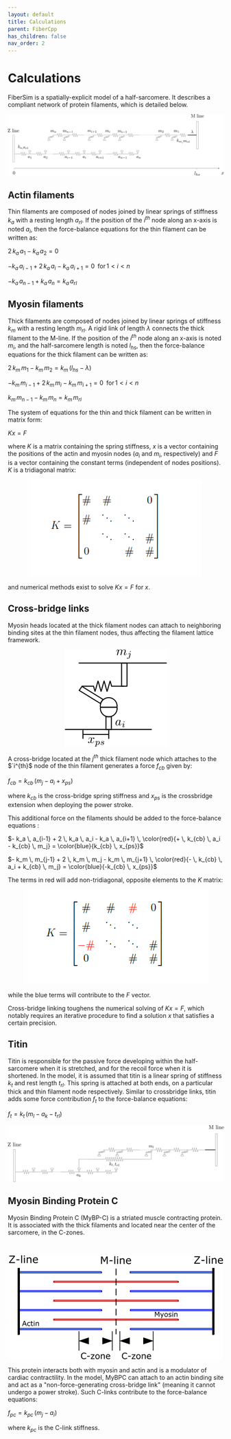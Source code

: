 ```yaml
---
layout: default
title: Calculations
parent: FiberCpp
has_children: false
nav_order: 2
---
```


# Calculations

FiberSim is a spatially-explicit model of a half-sarcomere. It describes a compliant network of protein filaments, which is detailed below.

![FiberSim myofilaments](Filaments.png)

## Actin filaments

Thin filaments are composed of nodes joined by linear springs of stiffness $`k_{a}`$ with a resting length $`a_{rl}`$. If the position of the $`i^{th}`$ node along an x-axis is noted $a_i$, then the force-balance equations for the thin filament can be written as:

$`2 \, k_a \, a_1 - k_a \, a_2 = 0`$

$` -  k_a \, a_{i-1} + 2 \, k_a \, a_i - k_a \, a_{i+1} = 0 \,\,\, \text{for} \, 1 \lt i \lt n`$

$` -k_a \, a_{n-1} + k_a \, a_n = k_a \, a_{rl}`$

## Myosin filaments

Thick filaments are composed of nodes joined by linear springs of stiffness $`k_{m}`$ with a resting length $`m_{rl}`$. A rigid link of length $\lambda$ connects the thick filament to the M-line. If the position of the $`i^{th}`$ node along an x-axis is noted $m_i$, and the half-sarcomere length is noted $`l_{hs}`$, then the force-balance equations for the thick filament can be written as:

$` 2 \, k_m \, m_1 - k_m \, m_2 = k_m \, (l_{hs}- \lambda)`$

$` -  k_m \, m_{i-1} + 2 \, k_m \, m_i - k_m \, m_{i+1} = 0 \,\,\, \text{for} \, 1 \lt i \lt n`$

$`k_m \, m_{n-1} - k_m \, m_n = k_m \, m_{rl}`$

The system of equations for the thin and thick filament can be written in matrix form:

$`K x = F`$ 

where $K$ is a matrix containing the spring stiffness, $`x`$ is a vector containing the positions of the actin and myosin nodes ($`a_i`$ and $`m_i`$, respectively) and $`F`$ is a vector containing the constant terms (independent of nodes positions). $`K`$ is a tridiagonal matrix:


<p align="center">
  <img alt="K_matrix_a" src="K_matrix_a.png">
</p>


and numerical methods exist to solve $`Kx=F`$ for $`x`$.


## Cross-bridge links 

Myosin heads located at the thick filament nodes can attach to neighboring binding sites at the thin filament nodes, thus affecting the filament lattice framework. 

<p align="center">
  <img alt="cb_link" src="cb_link.png">
</p>

A cross-bridge located at the $`j^{th}`$ thick filament node which attaches to the $`i^{th}$ node of the thin filament generates a force $`f_{cb}`$ given by:

$`f_{cb} = k_{cb} \, (m_j - a_i + x_{ps})`$

where  $k_{cb}$ is the cross-bridge spring stiffness and $x_{ps}$ is the crossbridge extension when deploying the power stroke.

This additional force on the filaments should be added to the force-balance equations :

$`-  k_a \, a_{i-1} + 2 \, k_a \, a_i - k_a \, a_{i+1} \, \color{red}{+ \, k_{cb} \, a_i - k_{cb} \, m_j} = \color{blue}{k_{cb} \, x_{ps}}`$

$`-  k_m \, m_{j-1} + 2 \, k_m \, m_j - k_m \, m_{j+1} \, \color{red}{- \, k_{cb} \, a_i + k_{cb} \, m_j} = \color{blue}{-k_{cb} \, x_{ps}}`$

The terms in red will add non-tridiagonal, opposite elements to the $K$ matrix: 

<p align="center">
  <img alt="K_matrix_a" src="K_matrix_b.png">
</p>

while the blue terms will contribute to the $`F`$ vector. 

Cross-bridge linking toughens the numerical solving of $`K x = F`$, which notably requires an iterative procedure to find a solution $x$ that satisfies a certain precision. 

## Titin 

Titin is responsible for the passive force developing within the half-sarcomere when it is stretched, and for the recoil force when it is shortened. In the model, it is assumed that titin is a linear spring of stiffness $k_t$ and rest length $`t_{rl}`$. This spring is attached at both ends, on a particular thick and thin filament node respectively. Similar to crossbridge links, titin adds some force contribution $`f_{t}`$ to the force-balance equations:

$`f_{t} = k_{t} \, (m_l - a_k - t_{rl})`$

![Titin](titin.png)

## Myosin Binding Protein C

Myosin Binding Protein C (MyBP-C) is a striated muscle contracting protein. It is associated with the thick filaments and located near the center of the sarcomere, in the C-zones. 

 <br>

<p align="center">
  <img alt="MyBPC" src="c_zone.png">
</p>

This protein interacts both with myosin and actin and is a modulator of cardiac contractility. In the model, MyBPC can attach to an actin binding site and act as a "non-force-generating cross-bridge link" (meaning it cannot undergo a power stroke). Such C-links contribute to the force-balance equations:

 $`f_{pc} = k_{pc} \, (m_j - a_i)`$
 
 where  $k_{pc}$ is the C-link stiffness.




